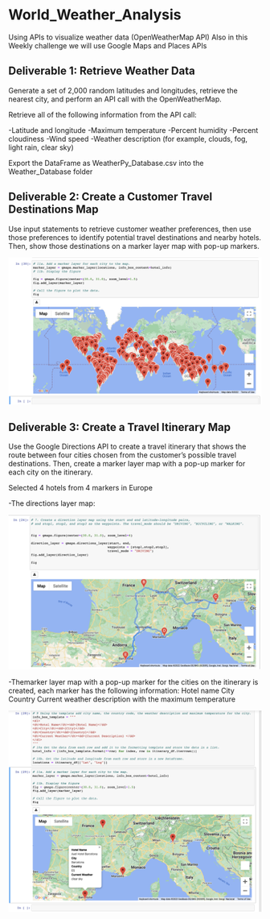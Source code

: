 # World_Weather_Analysis

Using APIs to visualize weather data (OpenWeatherMap API) Also in this Weekly challenge we will use Google Maps and Places APIs

## Deliverable 1: Retrieve Weather Data

Generate a set of 2,000 random latitudes and longitudes, retrieve the nearest city, and perform an API call with the OpenWeatherMap.

Retrieve all of the following information from the API call:

-Latitude and longitude
-Maximum temperature
-Percent humidity
-Percent cloudiness
-Wind speed
-Weather description (for example, clouds, fog, light rain, clear sky)

Export the DataFrame as WeatherPy_Database.csv into the Weather_Database folder 


## Deliverable 2: Create a Customer Travel Destinations Map

Use input statements to retrieve customer weather preferences, then use those preferences to identify potential travel destinations and nearby hotels. Then, show those destinations on a marker layer map with pop-up markers.

![](/weather_data/ScreenShot_map.png)

## Deliverable 3: Create a Travel Itinerary Map

Use the Google Directions API to create a travel itinerary that shows the route between four cities chosen from the customer’s possible travel destinations. Then, create a marker layer map with a pop-up marker for each city on the itinerary.

Selected 4 hotels from 4 markers in Europe

-The directions layer map:

![](/Vacation_Itinerary/WeatherPy_travel_map.png)

-Themarker layer map with a pop-up marker for the cities on the itinerary is created, each marker has the following information:
Hotel name
City
Country
Current weather description with the maximum temperature

![](/Vacation_Itinerary/WeatherPy_travel_map_markers.png)
